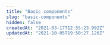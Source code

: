 ```yaml
---
title: "Basic components"
slug: "basic-components"
hidden: false
createdAt: "2021-03-17T12:55:23.992Z"
updatedAt: "2021-10-05T19:50:27.126Z"
---
```


<div style="display: 'flex'; flex-wrap: 'wrap'; justify-content: 'space-between'">

<WhatsNextCard
title="Add to cart Button"
description="A button for adding items into the shopping cart."
linkTo="https://developers.vtex.com/vtex-developer-docs/docs/vtex-add-to-cart-button"
linkTitle="See more"
/>

<WhatsNextCard
title="Breadcrumb"
description="Navigation scheme that shows a user's browsing history up to their current location in your store."
linkTo="https://developers.vtex.com/vtex-developer-docs/docs/vtex-breadcrumb"
linkTitle="See more" />

<WhatsNextCard
title="Footer"
description="Displays your store's Footer." 
linkTo="https://developers.vtex.com/vtex-developer-docs/docs/vtex-store-footer"
linkTitle="See more" />

<WhatsNextCard
title="Google One-Tap Login"
description="Google One-tap delivers a seamless experience with a small pop-up that can authenticate a userwith a streamlined interface."
linkTo="https://developers.vtex.com/vtex-developer-docs/docs/google-one-tap-login"
linkTitle="See more" />

<WhatsNextCard
title="Header"
description="Displays your store's Header."
linkTo="https://developers.vtex.com/vtex-developer-docs/docs/vtex-store-header"
linkTitle="See more" />

<WhatsNextCard
title="Locale Switcher"
description="Component responsible for changing the current language of the store."
linkTo="https://developers.vtex.com/vtex-developer-docs/docs/vtex-locale-switcher"
linkTitle="See more" />

<WhatsNextCard
title="Login"
description="Handles every functionality related to user login."
linkTo="https://developers.vtex.com/vtex-developer-docs/docs/vtex-login"
linkTitle="See more" />

<WhatsNextCard
title="Menu"
description="Rendersthe Menu component, displaying a bar containing links and drop-down sub-menus."
linkTo="https://developers.vtex.com/vtex-developer-docs/docs/vtex-menu"
linkTitle="See more" />

<WhatsNextCard
title="Minicart"
description="Fetching data from the Checkout OrderForm API, the Minicart component displays a summary list of allitems added by customers in their shopping cart."
linkTo="https://developers.vtex.com/vtex-developer-docs/docs/vtex-minicart"
linkTitle="See more" />

<WhatsNextCard
title="Order Placed"
description="Renders the the orderPlaced page with all order data."
linkTo="https://developers.vtex.com/vtex-developer-docs/docs/vtex-order-placed"
linkTitle="See more" />

<WhatsNextCard
title="Product Customizer"
description="Allows a product's attachments to be made available and ready to be chosen by users from theproduct page."
linkTo="https://developers.vtex.com/vtex-developer-docs/docs/vtex-product-customizer"
linkTitle="See more"/>

<WhatsNextCard
title="Product Identifier"
description="Shows a product identifier, such as the product reference, product ID, sku EAN or skureference."
linkTo="https://developers.vtex.com/vtex-developer-docs/docs/vtex-product-identifier"
linkTitle="See more"/>

<WhatsNextCard
title="Product List"
description="Works with Minicar to display all items in the user's cart, informing when some of them are unavailable."
linkTo="https://developers.vtex.com/vtex-developer-docs/docs/vtex-product-list"
linkTitle="See more" />

<WhatsNextCard
title="Product Price"
description="The app exports blocks related to the product's price, such as list price, selling price and savings."
linkTo="https://developers.vtex.com/vtex-developer-docs/docs/vtex-product-price"
linkTitle="See more" />

<WhatsNextCard
title="Product Quantity"
description="Allows users to a add a chosen amount of the displayed product in their cart."
linkTo="https://developers.vtex.com/vtex-developer-docs/docs/vtex-product-quantity"
linkTitle="See more" />

<WhatsNextCard
title="Product SpecificationBadges"
description="This block is exported by the Product Summary app and it is responsible fordisplaying badges with the product's specifications in other store blocks."
linkTo="https://developers.vtex.com/vtex-developer-docs/docs/vtex-product-summary-productsummaryspecificationbadges"
linkTitle="See more"/>

<WhatsNextCard
title="Product Summary"
description="App responsible for summarizing product information (such as name, price and image) in otherstore blocks, such as the Shelf and the Minicart."
linkTo="https://developers.vtex.com/vtex-developer-docs/docs/vtex-product-summary"
linkTitle="See more" />

<WhatsNextCard
title="Product Summary AttachmentList"
description="This block is exported by the Product Summary app and it is responsible fordisplaying the product's attachments in other store blocks."
linkTo="https://developers.vtex.com/vtex-developer-docs/docs/vtex-product-summary-productsummaryattachmentlist"
linkTitle="See more"/>

<WhatsNextCard
title="Product Summary Brand"
description="This block is exported by the Product Summary app and it is responsible for displaying theproduct's brand in other store blocks."
linkTo="https://developers.vtex.com/vtex-developer-docs/docs/vtex-product-summary-productsummarybrand"
linkTitle="See more"/>

<WhatsNextCard
title="Product Summary Buy Button"
description="This block is exported by the Product Summary app and it is responsible for displaying aBuy Button block in other store blocks."
linkTo="https://developers.vtex.com/vtex-developer-docs/docs/vtex-product-summary-productsummarybuybutton"
linkTitle="See more"/>

<WhatsNextCard
title="Product Summary Description"
description="This block is exported by the Product Summary app and it is responsible for displayingthe product's description in other store blocks."
linkTo="https://developers.vtex.com/vtex-developer-docs/docs/vtex-product-summary-productsummarydescription"
linkTitle="See more"/>

<WhatsNextCard
title="Product Summary Image"
description="This block is exported by the Product Summary app and it is responsible for displaying theproduct's image in other store blocks."
linkTo="https://developers.vtex.com/vtex-developer-docs/docs/vtex-product-summary-productsummaryimage"
linkTitle="See more"/>

<WhatsNextCard
title="Product Summary List"
description="This block is exported by the Product Summary app and it is responsible for displaying aproducts list in other store blocks."
linkTo="https://developers.vtex.com/vtex-developer-docs/docs/vtex-product-summary-productsummarylist"
linkTitle="See more"/>

<WhatsNextCard
title="Product Summary Name"
description="This block is exported by the Product Summary app and it is responsible for displaying theproduct's name in other store blocks."
linkTo="https://developers.vtex.com/vtex-developer-docs/docs/vtex-product-summary-productsummaryname"
linkTitle="See more"/>

<WhatsNextCard
title="Product Summary SKU Selector"
description="This block is exported by the Product Summary app and it is responsible for displayingthe SKU Selector block in other store blocks."
linkTo="https://developers.vtex.com/vtex-developer-docs/docs/vtex-product-summary-productsummaryskuselector"
linkTitle="See more"/>

<WhatsNextCard
title="Rich Text"
description="The Rich Text brings texts to your store and everything else that Markdown language is able to. Itconverts texts written in Markdown language and displays its content as HTML elements."
linkTo="https://developers.vtex.com/vtex-developer-docs/docs/vtex-rich-text"
linkTitle="See more" />

<WhatsNextCard
title="Search"
description="TheVTEX Search app is responsible for handling the new VTEX Intelligent Search solution in IO stores byproviding new UI components that enhance the search experience, such as the autocomplete feature."
linkTo="https://developers.vtex.com/vtex-developer-docs/docs/vtex-search"
linkTitle="See more" />

<WhatsNextCard
title="Search Result"
description="Handles the result fetched by the VTEX Search API and displaying it to users. The app exports allstore blocks expected in a search results page, such as the filters and the product gallery."
linkTo="https://developers.vtex.com/vtex-developer-docs/docs/vtex-search-result"
linkTitle="See more" />

<WhatsNextCard
title="Shelf"
description="Displays a list of products in the store home page."
linkTo="https://developers.vtex.com/vtex-developer-docs/docs/vtex-shelf"
linkTitle="See more" />

<WhatsNextCard
title="Store Image"
description="Render an pre-defined image on the UI."
linkTo="https://developers.vtex.com/vtex-developer-docs/docs/vtex-store-image"
linkTitle="See more" />

</div>